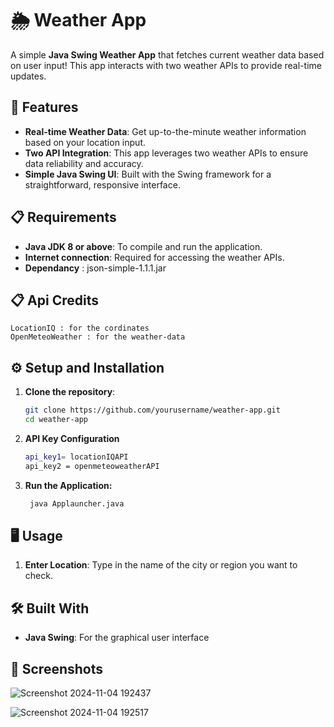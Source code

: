 # 🌦️ Weather App

A simple  **Java Swing Weather App** that fetches current weather data based on user input! This app interacts with two weather APIs to provide real-time updates.


## 🚀 Features

- **Real-time Weather Data**: Get up-to-the-minute weather information based on your location input.
- **Two API Integration**: This app leverages two weather APIs to ensure data reliability and accuracy.
- **Simple Java Swing UI**: Built with the Swing framework for a straightforward, responsive interface.


## 📋 Requirements

- **Java JDK 8 or above**: To compile and run the application.
- **Internet connection**: Required for accessing the weather APIs.
- **Dependancy** : json-simple-1.1.1.jar

## 📋 Api Credits

    LocationIQ : for the cordinates
    OpenMeteoWeather : for the weather-data

## ⚙️ Setup and Installation

1. **Clone the repository**:
   ```bash
   git clone https://github.com/yourusername/weather-app.git
   cd weather-app
2. **API Key Configuration**
   ```bash
   api_key1= locationIQAPI
   api_key2 = openmeteoweatherAPI
3. **Run the Application:**
   ```bash
    java Applauncher.java

## 🖥️ Usage

1. **Enter Location**: Type in the name of the city or region you want to check.

## 🛠️ Built With

- **Java Swing**: For the graphical user interface

## 📸 Screenshots
![Screenshot 2024-11-04 192437](https://github.com/user-attachments/assets/8022e309-b339-4788-84d4-854591f28685)

![Screenshot 2024-11-04 192517](https://github.com/user-attachments/assets/2d51a853-1402-489d-90f4-c6c7bef032a6)